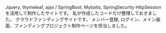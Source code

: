 Jquery, thymeleaf, ajax 
/ SpringBoot, Mybatis, SpringSecurity HttpSessionを活用して制作したサイトです。
私が作成したコードだけ整理しておきました。
クラウドファンディングサイトです。
メンバー登録, ログイン、メイン画面、ファンディングプロジェクト制作ページを担当しました。
